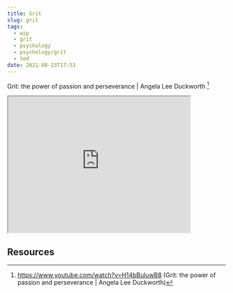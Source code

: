 ```yaml
---
title: Grit
slug: grit
tags:
  - wip
  - grit
  - psychology
  - psychology/grit
  - ted
date: 2021-08-23T17:53
---
```



Grit: the power of passion and perseverance | Angela Lee Duckworth [^1]
<iframe width="420" height="315" src="https://www.youtube.com/embed/H14bBuluwB8"></iframe>


## Resources

[^1]: https://www.youtube.com/watch?v=H14bBuluwB8 (Grit: the power of passion and perseverance | Angela Lee Duckworth)

